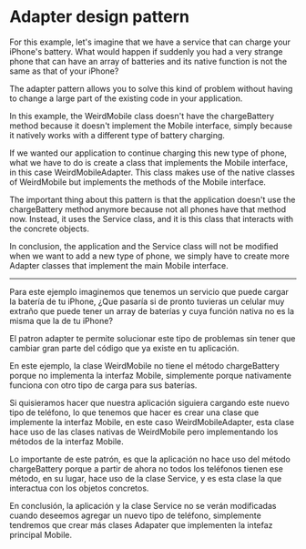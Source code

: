 # Adapter design pattern

For this example, let's imagine that we have a service that can charge your iPhone's battery. What would happen if suddenly you had a very strange phone that can have an array of batteries and its native function is not the same as that of your iPhone?

The adapter pattern allows you to solve this kind of problem without having to change a large part of the existing code in your application.

In this example, the WeirdMobile class doesn't have the chargeBattery method because it doesn't implement the Mobile interface, simply because it natively works with a different type of battery charging.

If we wanted our application to continue charging this new type of phone, what we have to do is create a class that implements the Mobile interface, in this case WeirdMobileAdapter. This class makes use of the native classes of WeirdMobile but implements the methods of the Mobile interface.

The important thing about this pattern is that the application doesn't use the chargeBattery method anymore because not all phones have that method now. Instead, it uses the Service class, and it is this class that interacts with the concrete objects.

In conclusion, the application and the Service class will not be modified when we want to add a new type of phone, we simply have to create more Adapter classes that implement the main Mobile interface.

---

Para este ejemplo imaginemos que tenemos un servicio que puede cargar la batería de tu iPhone, ¿Que pasaría si de pronto tuvieras un celular muy extraño que puede tener un array de baterías y cuya función nativa no es la misma que la de tu iPhone?

El patron adapter te permite solucionar este tipo de problemas sin tener que cambiar gran parte del código que ya existe en tu aplicación.

En este ejemplo, la clase WeirdMobile no tiene el método chargeBattery porque no implementa la interfaz Mobile, simplemente porque nativamente funciona con otro tipo de carga para sus baterías.

Si quisieramos hacer que nuestra aplicación siguiera cargando este nuevo tipo de teléfono, lo que tenemos que hacer es crear una clase que implemente la interfaz Mobile, en este caso WeirdMobileAdapter, esta clase hace uso de las clases nativas de WeirdMobile pero implementando los métodos de la interfaz Mobile.

Lo importante de este patrón, es que la aplicación no hace uso del método chargeBattery porque a partir de ahora no todos los teléfonos tienen ese método, en su lugar, hace uso de la clase Service, y es esta clase la que interactua con los objetos concretos.

En conclusión, la aplicación y la clase Service no se verán modificadas cuando deseemos agregar un nuevo tipo de teléfono, simplemente tendremos que crear más clases Adapater que implementen la intefaz principal Mobile.
